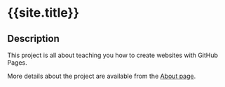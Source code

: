 # {{site.title}}

## Description
This project is all about teaching you how to create websites with GitHub Pages.

More details about the project are available from the [About page](about.md).
